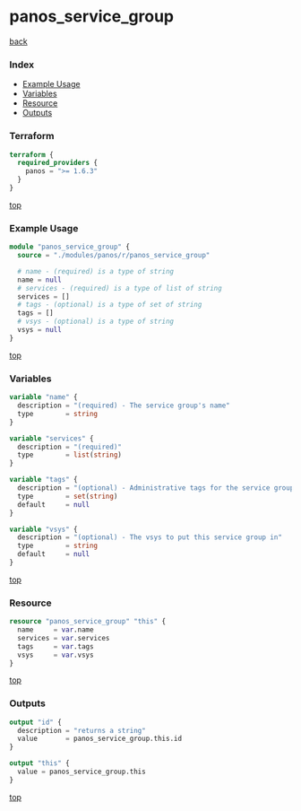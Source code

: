 # panos_service_group

[back](../panos.md)

### Index

- [Example Usage](#example-usage)
- [Variables](#variables)
- [Resource](#resource)
- [Outputs](#outputs)

### Terraform

```terraform
terraform {
  required_providers {
    panos = ">= 1.6.3"
  }
}
```

[top](#index)

### Example Usage

```terraform
module "panos_service_group" {
  source = "./modules/panos/r/panos_service_group"

  # name - (required) is a type of string
  name = null
  # services - (required) is a type of list of string
  services = []
  # tags - (optional) is a type of set of string
  tags = []
  # vsys - (optional) is a type of string
  vsys = null
}
```

[top](#index)

### Variables

```terraform
variable "name" {
  description = "(required) - The service group's name"
  type        = string
}

variable "services" {
  description = "(required)"
  type        = list(string)
}

variable "tags" {
  description = "(optional) - Administrative tags for the service group"
  type        = set(string)
  default     = null
}

variable "vsys" {
  description = "(optional) - The vsys to put this service group in"
  type        = string
  default     = null
}
```

[top](#index)

### Resource

```terraform
resource "panos_service_group" "this" {
  name     = var.name
  services = var.services
  tags     = var.tags
  vsys     = var.vsys
}
```

[top](#index)

### Outputs

```terraform
output "id" {
  description = "returns a string"
  value       = panos_service_group.this.id
}

output "this" {
  value = panos_service_group.this
}
```

[top](#index)